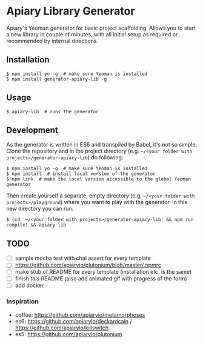 # Apiary Library Generator

Apiary's Yeoman generator for basic project scaffolding. Allows you to start
a new library in couple of minutes, with all initial setup as required or
recommended by internal directions.

## Installation

```shell
$ npm install yo -g  # make sure Yeoman is installed
$ npm install generator-apiary-lib -g
```

## Usage

```shell
$ apiary-lib  # runs the generator
```

## Development

As the generator is written in ES6 and transpiled by Babel, it's not so
simple. Clone the repository and in the project directory (e.g.
`~/<your folder with projects>/generator-apiary-lib`) do following:

```shell
$ npm install yo -g  # make sure Yeoman is installed
$ npm install  # install local version of the generator
$ npm link  # make the local version accessible to the global Yeoman generator
```

Then create yourself a separate, empty directory (e.g.
`~/<your folder with projects>/playground`) where you want to play with
the generator. In this new directory you can run:

```shell
$ (cd '~/<your folder with projects>/generator-apiary-lib' && npm run compile) && apiary-lib
```

## TODO

- [ ] sample mocha test with chai assert for every template
- [ ] https://github.com/apiaryio/plutonium/blob/master/.npmrc
- [ ] make stub of README for every template (installation etc. is the same)
- [ ] finish *this* README (also add animated gif with progress of the form)
- [ ] add docker

### Inspiration

- coffee: https://github.com/apiaryio/metamorphoses
- es6: https://github.com/apiaryio/deckardcain / https://github.com/apiaryio/killswitch
- es5: https://github.com/apiaryio/plutonium
